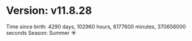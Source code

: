 # Version: v11.8.28
Time since birth: 4290 days, 102960 hours, 6177600 minutes, 370656000 seconds
Season: Summer ☀️
